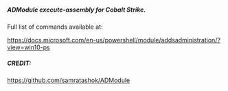 ##### ADModule execute-assembly for Cobalt Strike.
Full list of commands available at:

https://docs.microsoft.com/en-us/powershell/module/addsadministration/?view=win10-ps

##### CREDIT:

https://github.com/samratashok/ADModule
